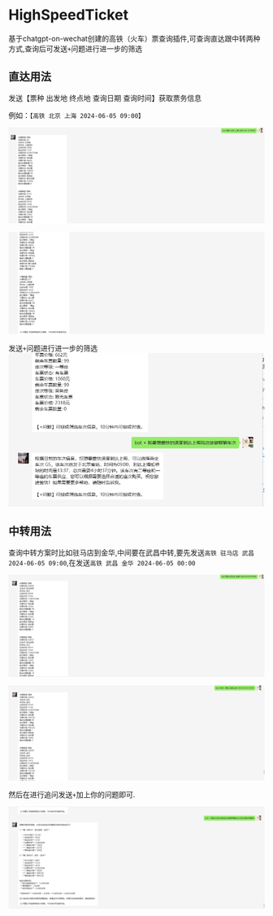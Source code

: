 # HighSpeedTicket
基于chatgpt-on-wechat创建的高铁（火车）票查询插件,可查询直达跟中转两种方式,查询后可发送`+`问题进行进一步的筛选

## 直达用法
发送【票种 出发地 终点地 查询日期 查询时间】获取票务信息

例如：`【高铁 北京 上海 2024-06-05 09:00】`

![HighSpeedTicket](image/1.png)

![HighSpeedTicket](image/2.png)

发送`+`问题进行进一步的筛选
![HighSpeedTicket](image/3.png)

## 中转用法
查询中转方案时比如驻马店到金华,中间要在武昌中转,要先发送`高铁 驻马店 武昌 2024-06-05 09:00`,在发送`高铁 武昌 金华 2024-06-05 00:00`

![HighSpeedTicket](image/4.png)

![HighSpeedTicket](image/5.png)

然后在进行追问发送`+`加上你的问题即可.

![HighSpeedTicket](image/6.png)
